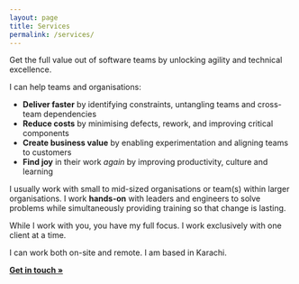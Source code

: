 ```yaml
---
layout: page
title: Services
permalink: /services/
---
```


Get the full value out of software teams by unlocking agility and technical excellence.

I can help teams and organisations:

- **Deliver faster** by identifying constraints, untangling teams and cross-team dependencies
- **Reduce costs** by minimising defects, rework, and improving critical components
- **Create business value** by enabling experimentation and aligning teams to customers
- **Find joy** in their work *again* by improving productivity, culture and learning

I usually work with small to mid-sized organisations or team(s) within larger organisations. I work **hands-on** with leaders and engineers to solve problems while simultaneously providing training so that change is lasting.

While I work with you, you have my full focus. I work exclusively with one client at a time.

I can work both on-site and remote. I am based in Karachi.

<b>[Get in touch &#187;](/contact)</b>